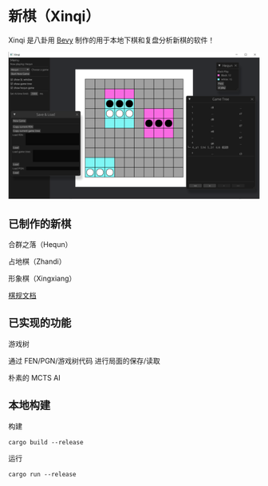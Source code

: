 # 新棋（Xinqi）

Xinqi 是八卦用 [Bevy](https://github.com/bevyengine/bevy) 制作的用于本地下棋和复盘分析新棋的软件！

![sc1](./assets/screenshots/sc1.png)

## 已制作的新棋

合群之落（Hequn）

占地棋（Zhandi）

形象棋（Xingxiang）

[棋规文档](rules.md)

## 已实现的功能

游戏树

通过 FEN/PGN/游戏树代码 进行局面的保存/读取

朴素的 MCTS AI

## 本地构建

构建

```
cargo build --release
```

运行

```
cargo run --release
```

